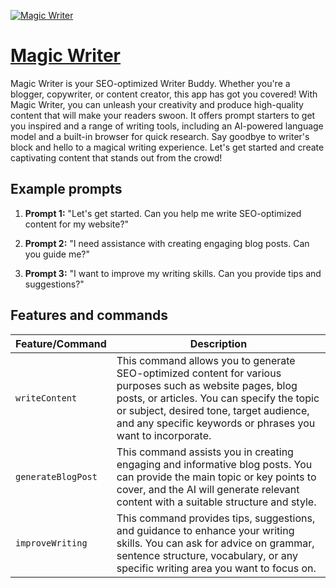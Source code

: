 [![Magic Writer](https://files.oaiusercontent.com/file-e5th7CwTvASwbDP8YFkjbNCJ?se=2123-10-16T20%3A04%3A33Z&sp=r&sv=2021-08-06&sr=b&rscc=max-age%3D31536000%2C%20immutable&rscd=attachment%3B%20filename%3D92b08f8e-5aac-4cc0-815c-556dfc9f451c.png&sig=A2Is/OHaV3Mctybkps2nb68EsMKGo3M7rwnCyYIJ5FY%3D)](https://chat.openai.com/g/g-I8xxsv76S-magic-writer)

# [Magic Writer](https://chat.openai.com/g/g-I8xxsv76S-magic-writer)

Magic Writer is your SEO-optimized Writer Buddy. Whether you're a blogger, copywriter, or content creator, this app has got you covered! With Magic Writer, you can unleash your creativity and produce high-quality content that will make your readers swoon. It offers prompt starters to get you inspired and a range of writing tools, including an AI-powered language model and a built-in browser for quick research. Say goodbye to writer's block and hello to a magical writing experience. Let's get started and create captivating content that stands out from the crowd!

## Example prompts

1. **Prompt 1:** "Let's get started. Can you help me write SEO-optimized content for my website?"

2. **Prompt 2:** "I need assistance with creating engaging blog posts. Can you guide me?"

3. **Prompt 3:** "I want to improve my writing skills. Can you provide tips and suggestions?"

## Features and commands

| Feature/Command | Description |
| --- | --- |
| `writeContent` | This command allows you to generate SEO-optimized content for various purposes such as website pages, blog posts, or articles. You can specify the topic or subject, desired tone, target audience, and any specific keywords or phrases you want to incorporate. |
| `generateBlogPost` | This command assists you in creating engaging and informative blog posts. You can provide the main topic or key points to cover, and the AI will generate relevant content with a suitable structure and style. |
| `improveWriting` | This command provides tips, suggestions, and guidance to enhance your writing skills. You can ask for advice on grammar, sentence structure, vocabulary, or any specific writing area you want to focus on. |


